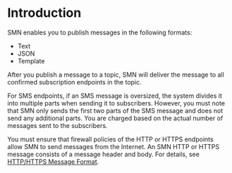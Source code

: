 # Introduction<a name="en-us_topic_0044170758"></a>

SMN enables you to publish messages in the following formats:

-   Text
-   JSON
-   Template

After you publish a message to a topic, SMN will deliver the message to all confirmed subscription endpoints in the topic.

For SMS endpoints, if an SMS message is oversized, the system divides it into multiple parts when sending it to subscribers. However, you must note that SMN only sends the first two parts of the SMS message and does not send any additional parts. You are charged based on the actual number of messages sent to the subscribers.

You must ensure that firewall policies of the HTTP or HTTPS endpoints allow SMN to send messages from the Internet. An SMN HTTP or HTTPS message consists of a message header and body. For details, see  [HTTP/HTTPS Message Format](http-https-message-format.md).

